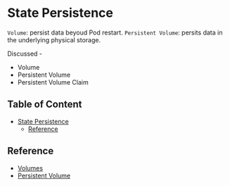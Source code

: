 # State Persistence

`Volume`: persist data beyoud Pod restart.
`Persistent Volume`: persits data in the underlying physical storage.

Discussed -

- Volume
- Persistent Volume
- Persistent Volume Claim

## Table of Content  <!-- omit in toc -->

- [State Persistence](#state-persistence)
  - [Reference](#reference)

## Reference

- [Volumes](/stgd/008-state-persistence/volumes.md)
- [Persistent Volume](/stgd/008-state-persistence/persistent-volumes.md)
